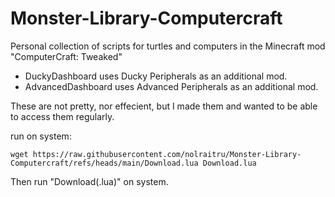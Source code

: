 # Monster-Library-Computercraft
Personal collection of scripts for turtles and computers in the Minecraft mod "ComputerCraft: Tweaked"
- DuckyDashboard uses Ducky Peripherals as an additional mod.
- AdvancedDashboard uses Advanced Peripherals as an additional mod.



These are not pretty, nor effecient, but I made them and wanted to be able to access them regularly.



run on system:
```
wget https://raw.githubusercontent.com/nolraitru/Monster-Library-Computercraft/refs/heads/main/Download.lua Download.lua
```

Then run "Download(.lua)" on system.
